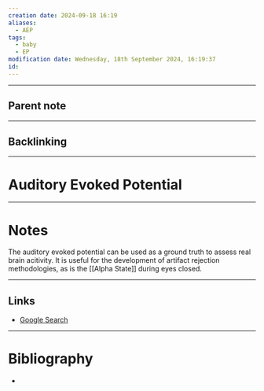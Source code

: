 ```yaml
---
creation date: 2024-09-18 16:19
aliases:
  - AEP
tags:
  - baby
  - EP
modification date: Wednesday, 18th September 2024, 16:19:37
id:
---
```

---

## Parent note
---
## Backlinking


---
# Auditory Evoked Potential


---
# Notes
The auditory evoked potential can be used as a ground truth to assess real brain acitivity. It is useful for the development of artifact rejection methodologies, as is the [[Alpha State]] during eyes closed.

---
## Links
- [Google Search](https://www.google.com/search?q=Auditory+Evoked+Potential)

---
# Bibliography
+ 